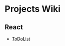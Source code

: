# Projects Wiki

## React

* [ToDoList](https://github.com/SunnyIndustry/Projects/tree/main/todo-project) 



























    

